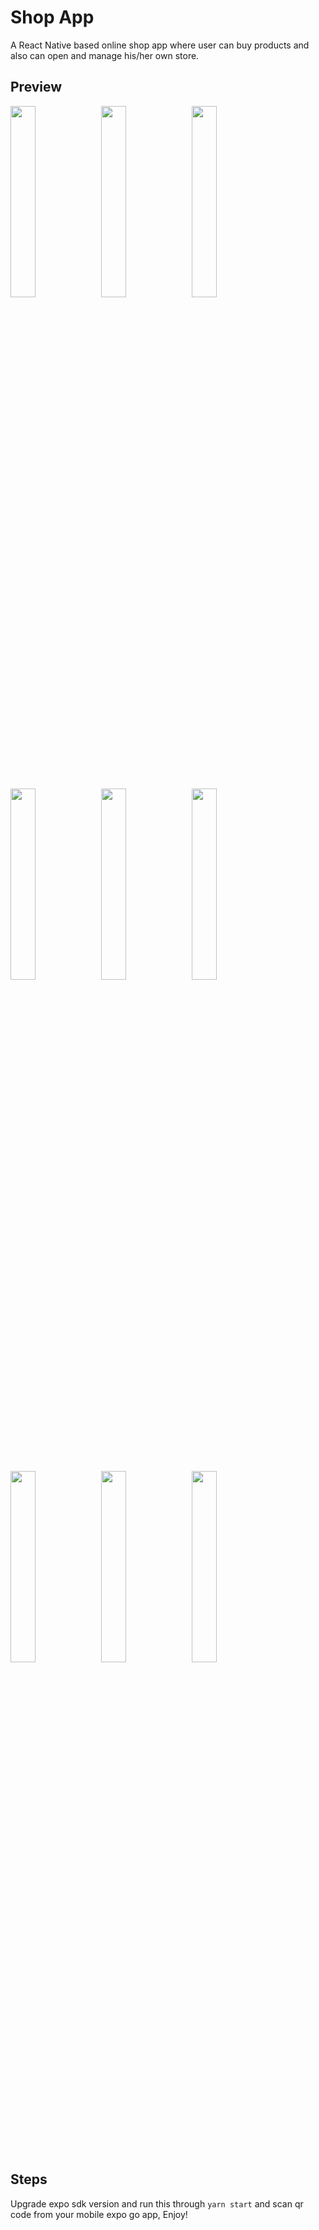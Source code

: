 # Shop App
A React Native based online shop app where user can buy products and also can open and manage his/her own store.

## Preview
<p float="left">
  <img src="https://i.imgur.com/gwxwYUf.jpg" width="28%" />
  <img src="https://i.imgur.com/MoHpmrT.jpg" width="28%" />
  <img src="https://i.imgur.com/rLiLQuo.jpg" width="28%" />
  <img src="https://i.imgur.com/aQloW3D.jpg" width="28%" />
  <img src="https://i.imgur.com/DDkD68O.jpg" width="28%" />
  <img src="https://i.imgur.com/92DvdsH.jpg" width="28%" />
  <img src="https://i.imgur.com/NMwPTdn.jpg" width="28%" />
  <img src="https://i.imgur.com/uQwBubJ.jpg" width="28%" />
  <img src="https://i.imgur.com/bnl4Eoq.jpg" width="28%" />
</p>

## Steps
Upgrade expo sdk version and run this through `yarn start` and scan qr code from your mobile expo go app, Enjoy!
